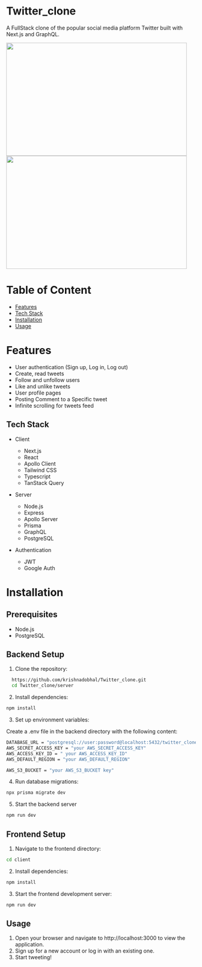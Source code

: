 # Twitter_clone

A FullStack clone of the popular social media platform Twitter built with Next.js and GraphQL.

  
<span align="left" ><img src="https://github.com/user-attachments/assets/3f0f113d-7035-48fd-adcd-24b05a8596c5" width="480" height="300"/></span>
<span align="right" ><img src="https://github.com/user-attachments/assets/2921ec1c-99c7-4163-bbb1-2275198739bf" width="480" height="300"/></span>


# Table of Content
  - [Features](#features)
  - [Tech Stack](#tech)
  - [Installation](#installation)
  - [Usage](#use)
    
<a name="features"><a/>
# Features

- User authentication (Sign up, Log in, Log out)
- Create, read tweets 
- Follow and unfollow users 
- Like and unlike tweets 
- User profile pages
- Posting Comment to a Specific tweet 
- Infinite scrolling for tweets feed

<a name="tech"><a/>
## Tech Stack

* Client

  * Next.js
  * React
  * Apollo Client
  * Tailwind CSS
  * Typescript
  * TanStack Query

* Server
 
  * Node.js
  * Express
  * Apollo Server
  * Prisma
  * GraphQL
  * PostgreSQL

* Authentication
  
  * JWT
  * Google Auth

<a name="installation"><a/>
# Installation

## Prerequisites
 * Node.js
 * PostgreSQL

## Backend Setup

1. Clone the repository:
```bash
  https://github.com/krishnadobhal/Twitter_clone.git
  cd Twitter_clone/server
```

2. Install dependencies:
```bash
npm install
```

3. Set up environment variables:

Create a .env file in the backend directory with the following content:

```bash
DATABASE_URL = "postgresql://user:password@localhost:5432/twitter_clone "
AWS_SECRET_ACCESS_KEY = "your AWS_SECRET_ACCESS_KEY"
AWS_ACCESS_KEY_ID = " your AWS_ACCESS_KEY_ID"
AWS_DEFAULT_REGION = "your AWS_DEFAULT_REGION"

AWS_S3_BUCKET = "your AWS_S3_BUCKET key"
```
4. Run database migrations:
```bash
npx prisma migrate dev
```
5. Start the backend server
```bash
npm run dev
```

## Frontend Setup
1. Navigate to the frontend directory:
```bash
cd client
```
2. Install dependencies:
```bash
npm install
```
3. Start the frontend development server:
```bash
npm run dev
```
<a name="use"><a/>
## Usage
1. Open your browser and navigate to http://localhost:3000 to view the application.
2. Sign up for a new account or log in with an existing one.
3. Start tweeting!
